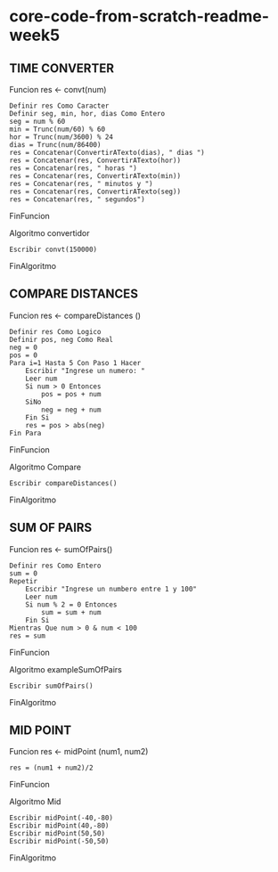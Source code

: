 # core-code-from-scratch-readme-week5

## TIME CONVERTER

Funcion res <- convt(num)

	Definir res Como Caracter
	Definir seg, min, hor, dias Como Entero
	seg = num % 60
	min = Trunc(num/60) % 60
	hor = Trunc(num/3600) % 24
	dias = Trunc(num/86400)
	res = Concatenar(ConvertirATexto(dias), " dias ")
	res = Concatenar(res, ConvertirATexto(hor))
	res = Concatenar(res, " horas ")
	res = Concatenar(res, ConvertirATexto(min))
	res = Concatenar(res, " minutos y ")
	res = Concatenar(res, ConvertirATexto(seg))
	res = Concatenar(res, " segundos")
	
FinFuncion

Algoritmo convertidor

	Escribir convt(150000)
  
FinAlgoritmo

## COMPARE DISTANCES

Funcion res <- compareDistances ()

	Definir res Como Logico
	Definir pos, neg Como Real
	neg = 0
	pos = 0
	Para i=1 Hasta 5 Con Paso 1 Hacer
		Escribir "Ingrese un numero: "
		Leer num
		Si num > 0 Entonces
			pos = pos + num
		SiNo
			neg = neg + num
		Fin Si
		res = pos > abs(neg)
	Fin Para
	
FinFuncion

Algoritmo Compare

	Escribir compareDistances()
	
FinAlgoritmo

## SUM OF PAIRS

Funcion res <- sumOfPairs()

	Definir res Como Entero
	sum = 0
	Repetir
		Escribir "Ingrese un numbero entre 1 y 100"
		Leer num
		Si num % 2 = 0 Entonces
			sum = sum + num
		Fin Si
	Mientras Que num > 0 & num < 100
	res = sum
	
FinFuncion

Algoritmo exampleSumOfPairs
	
	Escribir sumOfPairs()
	
FinAlgoritmo

## MID POINT

Funcion res <- midPoint (num1, num2)
	
	res = (num1 + num2)/2
	
FinFuncion

Algoritmo Mid

	Escribir midPoint(-40,-80)
	Escribir midPoint(40,-80)
	Escribir midPoint(50,50)
	Escribir midPoint(-50,50)
	
FinAlgoritmo
